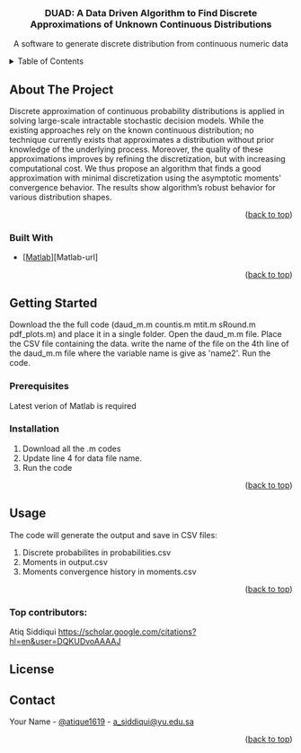 <br />
<div align="center">
  <h3 align="center">DUAD: A Data Driven Algorithm to Find Discrete Approximations of Unknown Continuous Distributions</h3>

  <p align="center">
    A software to generate discrete distribution from continuous numeric data
    <br />
  </p>
</div>



<!-- TABLE OF CONTENTS -->
<details>
  <summary>Table of Contents</summary>
  <ol>
    <li>
      <a href="#about-the-project">About The Project</a>
      <ul>
        <li><a href="#built-with">Built With</a></li>
      </ul>
    </li>
    <li>
      <a href="#getting-started">Getting Started</a>
      <ul>
        <li><a href="#prerequisites">Prerequisites</a></li>
        <li><a href="#installation">Installation</a></li>
      </ul>
    </li>
    <li><a href="#usage">Usage</a></li>
    <li><a href="#roadmap">Roadmap</a></li>
    <li><a href="#contributing">Contributing</a></li>
    <li><a href="#license">License</a></li>
    <li><a href="#contact">Contact</a></li>
    <li><a href="#acknowledgments">Acknowledgments</a></li>
  </ol>
</details>



<!-- ABOUT THE PROJECT -->
## About The Project

Discrete approximation of continuous probability distributions is applied in solving large-scale intractable stochastic decision models. While the existing approaches rely on the known continuous distribution; no technique currently exists that approximates a distribution without prior knowledge of the underlying process. Moreover, the quality of these approximations improves by refining the discretization, but with increasing computational cost. We thus propose an algorithm that finds a good approximation with minimal discretization using the asymptotic moments' convergence behavior. The results show algorithm’s robust behavior for various distribution shapes.

<p align="right">(<a href="#readme-top">back to top</a>)</p>



### Built With

* [[Matlab][Matlab]][Matlab-url]
<p align="right">(<a href="#readme-top">back to top</a>)</p>



<!-- GETTING STARTED -->
## Getting Started

Download the the full code (daud_m.m  countis.m   mtit.m   sRound.m   pdf_plots.m) and place it in a single folder. Open the daud_m.m file. Place the CSV file containing the data. write the name of the file on the 4th line of the daud_m.m file where the variable name is give as 'name2'. Run the code.


### Prerequisites

Latest verion of Matlab is required

### Installation

1. Download all the .m codes
2. Update line 4 for data file name.
3. Run the code

<p align="right">(<a href="#readme-top">back to top</a>)</p>



<!-- USAGE EXAMPLES -->
## Usage

The code will generate the output and save in CSV files:
1. Discrete probabilites in probabilities.csv
2. Moments in output.csv
3. Moments convergence history in moments.csv

<p align="right">(<a href="#readme-top">back to top</a>)</p>



<!-- CONTRIBUTING -->
### Top contributors:

Atiq Siddiqui https://scholar.google.com/citations?hl=en&user=DQKUDvoAAAAJ



<!-- LICENSE -->
## License



<!-- CONTACT -->
## Contact

Your Name - [@atique1619]([https://twitter.com/twitter_handle](https://x.com/atique1619)) - a_siddiqui@yu.edu.sa


<p align="right">(<a href="#readme-top">back to top</a>)</p>


<!-- MARKDOWN LINKS & IMAGES -->
[Matlab]: [https://img.shields.io/badge/next.js-000000?style=for-the-badge&logo=nextdotjs&logoColor=white](https://matlab.mathworks.com/)
